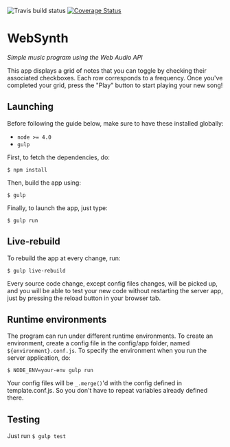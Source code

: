 ![Travis build status](https://travis-ci.org/floriansimon1/learning.websynth.svg?branch=development)
[![Coverage Status](https://coveralls.io/repos/github/floriansimon1/learning.websynth/badge.svg?branch=development)](https://coveralls.io/github/floriansimon1/learning.websynth?branch=development)

# WebSynth

*Simple music program using the Web Audio API*

This app displays a grid of notes that you can toggle by checking their associated checkboxes. Each row
corresponds to a frequency. Once you've completed your grid, press the "Play" button to start playing your
new song!

## Launching

Before following the guide below, make sure to have these installed globally:
- `node >= 4.0`
- `gulp`

First, to fetch the dependencies, do:

`$ npm install`

Then, build the app using:

`$ gulp`

Finally, to launch the app, just type:

`$ gulp run`

## Live-rebuild

To rebuild the app at every change, run:

`$ gulp live-rebuild`

Every source code change, except config files changes, will be picked up, and you will
be able to test your new code without restarting the server app, just by pressing the
reload button in your browser tab.

## Runtime environments

The program can run under different runtime environments. To create an environment,
create a config file in the config/app folder, named `${environment}.conf.js`. To
specify the environment when you run the server application, do:

`$ NODE_ENV=your-env gulp run`

Your config files will be `_.merge()`'d with the config defined in template.conf.js. So
you don't have to repeat variables already defined there.

## Testing

Just run `$ gulp test`
